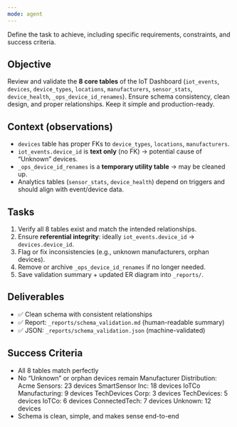 ```yaml
---
mode: agent
---
```

Define the task to achieve, including specific requirements, constraints, and success criteria.

## Objective
Review and validate the **8 core tables** of the IoT Dashboard (`iot_events`, `devices`, `device_types`, `locations`, `manufacturers`, `sensor_stats`, `device_health`, `_ops_device_id_renames`). Ensure schema consistency, clean design, and proper relationships. Keep it simple and production-ready.

## Context (observations)
- `devices` table has proper FKs to `device_types`, `locations`, `manufacturers`.  
- `iot_events.device_id` is **text only** (no FK) → potential cause of “Unknown” devices.  
- `_ops_device_id_renames` is a **temporary utility table** → may be cleaned up.  
- Analytics tables (`sensor_stats`, `device_health`) depend on triggers and should align with event/device data.

## Tasks
1. Verify all 8 tables exist and match the intended relationships.  
2. Ensure **referential integrity**: ideally `iot_events.device_id` → `devices.device_id`.  
3. Flag or fix inconsistencies (e.g., unknown manufacturers, orphan devices).  
4. Remove or archive `_ops_device_id_renames` if no longer needed.  
5. Save validation summary + updated ER diagram into `_reports/`.  

## Deliverables
- ✅ Clean schema with consistent relationships  
- ✅ Report: `_reports/schema_validation.md` (human-readable summary)  
- ✅ JSON: `_reports/schema_validation.json` (machine-validated)  

## Success Criteria
- All 8 tables match perfectly  
- No “Unknown” or orphan devices remain  Manufacturer Distribution:
  Acme Sensors: 23 devices
  SmartSensor Inc: 18 devices
  IoTCo Manufacturing: 9 devices
  TechDevices Corp: 3 devices
  TechDevices: 5 devices
  IoTCo: 6 devices
  ConnectedTech: 7 devices
  Unknown: 12 devices
- Schema is clean, simple, and makes sense end-to-end  
